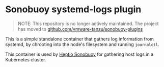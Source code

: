 # Sonobuoy systemd-logs plugin

> NOTE: This repository is no longer actively maintained. The project has moved to [github.com/vmware-tanzu/sonobuoy-plugins](https://github.com/vmware-tanzu/sonobuoy-plugins)

This is a simple standalone container that gathers log information from systemd, by chrooting into the node's filesystem and running `journalctl`.

This container is used by [Heptio Sonobuoy](https://github.com/heptio/sonobuoy) for gathering host logs in a Kubernetes cluster.
